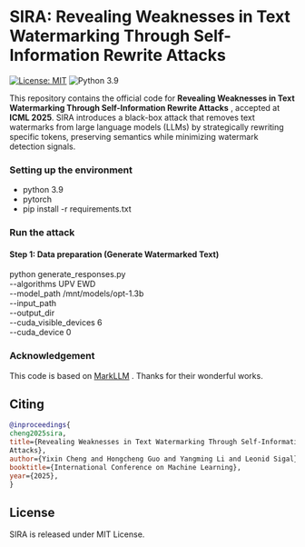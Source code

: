 # SIRA: Revealing Weaknesses in Text Watermarking Through Self-Information Rewrite Attacks

[![License: MIT](https://img.shields.io/badge/License-MIT-yellow.svg)](https://opensource.org/licenses/MIT)
![Python 3.9](https://img.shields.io/badge/python-3.9-green.svg)

This repository contains the official code for **Revealing Weaknesses in Text Watermarking Through Self-Information Rewrite
Attacks** , accepted at **ICML 2025**. SIRA introduces a  black-box attack that removes text watermarks from large language models (LLMs) by strategically rewriting specific tokens, preserving semantics while minimizing watermark detection signals.

### Setting up the environment

- python 3.9
- pytorch
- pip install -r requirements.txt

### Run the attack
#### Step 1: Data preparation (Generate Watermarked Text)
python generate_responses.py \
  --algorithms UPV EWD \
  --model_path /mnt/models/opt-1.3b \
  --input_path  \
  --output_dir  \
  --cuda_visible_devices 6 \
  --cuda_device 0

### Acknowledgement
This code is based on [MarkLLM](https://github.com/THU-BPM/MarkLLM) . Thanks for their wonderful works.

## Citing

```bibtex
@inproceedings{
cheng2025sira,
title={Revealing Weaknesses in Text Watermarking Through Self-Information Rewrite
Attacks},
author={Yixin Cheng and Hongcheng Guo and Yangming Li and Leonid Sigal},
booktitle={International Conference on Machine Learning},
year={2025},
}
```

## License

SIRA is released under MIT License.
